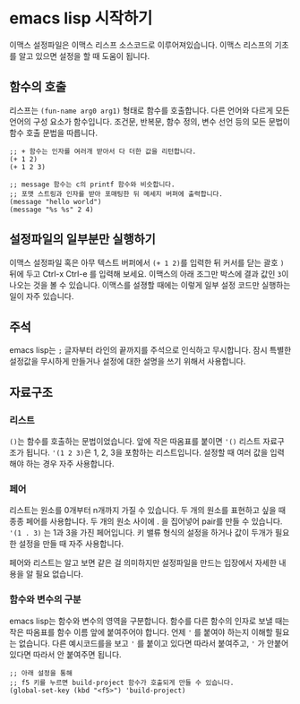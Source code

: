# emacs lisp 시작하기

이맥스 설정파일은 이맥스 리스프 소스코드로 이루어져있습니다. 이맥스
리스프의 기초를 알고 있으면 설정을 할 때 도움이 됩니다.

## 함수의 호출

리스프는 `(fun-name arg0 arg1)` 형태로 함수를 호출합니다. 다른 언어와
다르게 모든 언어의 구성 요소가 함수입니다. 조건문, 반복문, 함수 정의,
변수 선언 등의 모든 문법이 함수 호출 문법을 따릅니다.

```elisp
;; + 함수는 인자를 여러개 받아서 다 더한 값을 리턴합니다.
(+ 1 2)
(+ 1 2 3)

;; message 함수는 c의 printf 함수와 비슷합니다.
;; 포맷 스트링과 인자를 받아 포매팅한 뒤 메세지 버퍼에 출력합니다.
(message "hello world")
(message "%s %s" 2 4)
```

## 설정파일의 일부분만 실행하기

이맥스 설정파일 혹은 아무 텍스트 버퍼에서 `(+ 1 2)`를 입력한 뒤 커서를
닫는 괄호 `)` 뒤에 두고 Ctrl-x Ctrl-e 를 입력해 보세요. 이맥스의 아래
조그만 박스에 결과 값인 `3`이 나오는 것을 볼 수 있습니다. 이맥스를
설졍할 때에는 이렇게 일부 설정 코드만 실행하는 일이 자주 있습니다.

## 주석

emacs lisp는 `;` 글자부터 라인의 끝까지를 주석으로 인식하고
무시합니다. 잠시 특별한 설정값을 무시하게 만들거나 설정에 대한 설명을
쓰기 위해서 사용합니다.

## 자료구조

### 리스트

`()`는 함수를 호출하는 문법이었습니다. 앞에 작은 따옴표를 붙이면 `'()`
리스트 자료구조가 됩니다. `'(1 2 3)`은 1, 2, 3을 포함하는
리스트입니다. 설정할 때 여러 값을 입력해야 하는 경우 자주 사용합니다.

### 페어

리스트는 원소를 0개부터 n개까지 가질 수 있습니다. 두 개의 원소를
표현하고 싶을 때 종종 페어를 사용합니다. 두 개의 원소 사이에 . 을
집어넣어 pair를 만들 수 있습니다. `'(1 . 3)` 는 1과 3을 가진
페어입니다. 키 밸류 형식의 설정을 하거나 값이 두개가 필요한 설정을
만들 때 자주 사용합니다.

페어와 리스트는 알고 보면 같은 걸 의미하지만 설정파일을 만드는
입장에서 자세한 내용을 알 필요 없습니다.

### 함수와 변수의 구분

emacs lisp는 함수와 변수의 영역을 구분합니다. 함수를 다른 함수의
인자로 보낼 때는 작은 따옴표를 함수 이름 앞에 붙여주어야 합니다. 언제
`'` 를 붙여야 하는지 이해할 필요는 없습니다. 다른 예시코드를을 보고
`'` 를 붙이고 있다면 따라서 붙여주고, `'` 가 안붙어 있다면 따라서 안
붙여주면 됩니다.

```elisp
;; 아래 설정을 통해
;; f5 키를 누르면 build-project 함수가 호출되게 만들 수 있습니다.
(global-set-key (kbd "<f5>") 'build-project)
```

